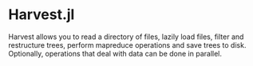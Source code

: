 # Harvest.jl

Harvest allows you to read a directory of files, lazily load files, filter and restructure trees, perform mapreduce operations and save trees to disk. Optionally, operations that deal with data can be done in parallel.
